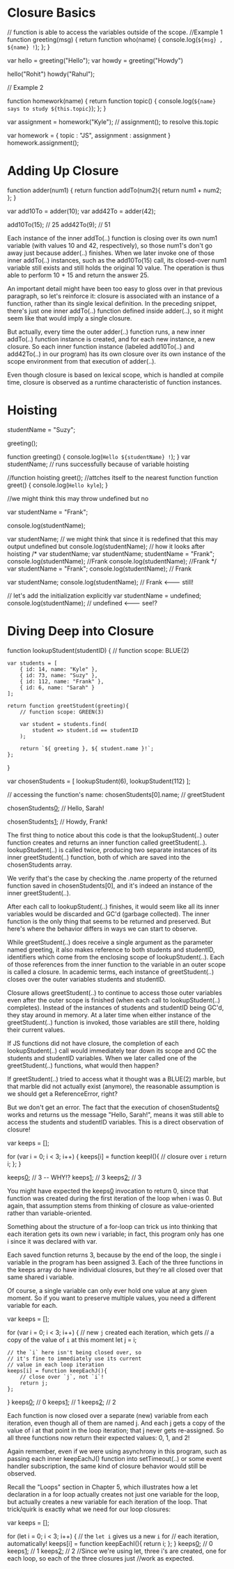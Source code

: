 # Closure Basics
// function is able to access the variables outside of the scope.
//Example 1
function greeting(msg)
{
    return function who(name)
    {
        console.log(`${msg} , ${name} !`);
    };
}

var hello = greeting("Hello");
var howdy = greeting("Howdy")

hello("Rohit")
howdy("Rahul");

// Example 2

function homework(name)
{
    return function topic()
    {
        console.log(`${name} says to study ${this.topic}`);
    };
}

var assignment = homework("Kyle");
// assignment(); to resolve this.topic

var homework = {
    topic : "JS",
    assignment : assignment
}
homework.assignment();

# Adding Up Closure
function adder(num1) {
    return function addTo(num2){
        return num1 + num2;
    };
}

var add10To = adder(10);
var add42To = adder(42);

add10To(15);    // 25
add42To(9);     // 51

Each instance of the inner addTo(..) function is closing over its own num1 variable (with values 10 and 42,
respectively), so those num1's don't go away just because adder(..) finishes. When we later invoke one of 
those inner addTo(..) instances, such as the add10To(15) call, its closed-over num1 variable still exists 
and still holds the original 10 value. The operation is thus able to perform 10 + 15 and return the answer 25.

An important detail might have been too easy to gloss over in that previous paragraph, so let's reinforce it: 
closure is associated with an instance of a function, rather than its single lexical definition. In the 
preceding snippet, there's just one inner addTo(..) function defined inside adder(..), so it might seem like 
that would imply a single closure.

But actually, every time the outer adder(..) function runs, a new inner addTo(..) function instance is 
created, and for each new instance, a new closure. So each inner function instance (labeled add10To(..) 
and add42To(..) in our program) has its own closure over its own instance of the scope environment from 
that execution of adder(..).

Even though closure is based on lexical scope, which is handled at compile time, closure is observed as a 
runtime characteristic of function instances.

# Hoisting 
studentName = "Suzy";

greeting();

function greeting()
{
    console.log(`Hello ${studentName} !`);
}
var studentName;  // runs successfully because of variable hoisting

//function hoisting
greet();
//attches itself to the nearest function
function greet()
{
    console.log(`Hello kyle`);
}

//we might think this may throw undefined but no

var studentName = "Frank";

console.log(studentName);

var studentName;       // we might think that since it is redefined that this may output undefined but 
console.log(studentName);    // how it looks after hoisting 
/* var studentName;
var studentName;
studentName = "Frank";
console.log(studentName); //Frank
console.log(studentName); //Frank
*/
var studentName = "Frank";
console.log(studentName);   // Frank

var studentName;
console.log(studentName);   // Frank <--- still!

// let's add the initialization explicitly
var studentName = undefined;
console.log(studentName);   // undefined <--- see!?


# Diving Deep into Closure
function lookupStudent(studentID) {
    // function scope: BLUE(2)

    var students = [
        { id: 14, name: "Kyle" },
        { id: 73, name: "Suzy" },
        { id: 112, name: "Frank" },
        { id: 6, name: "Sarah" }
    ];

    return function greetStudent(greeting){
        // function scope: GREEN(3)

        var student = students.find(
            student => student.id == studentID
        );

        return `${ greeting }, ${ student.name }!`;
    };
}

var chosenStudents = [
    lookupStudent(6),
    lookupStudent(112)
];

// accessing the function's name:
chosenStudents[0].name;
// greetStudent

chosenStudents[0]("Hello");
// Hello, Sarah!

chosenStudents[1]("Howdy");
// Howdy, Frank!

The first thing to notice about this code is that the lookupStudent(..) outer function creates 
and returns an inner function called greetStudent(..). lookupStudent(..) is called twice, 
producing two separate instances of its inner greetStudent(..) function, both of which are saved 
into the chosenStudents array.

We verify that's the case by checking the .name property of the returned function saved in 
chosenStudents[0], and it's indeed an instance of the inner greetStudent(..).

After each call to lookupStudent(..) finishes, it would seem like all its inner variables would be 
discarded and GC'd (garbage collected). The inner function is the only thing that seems to be returned 
and preserved. But here's where the behavior differs in ways we can start to observe.

While greetStudent(..) does receive a single argument as the parameter named greeting, 
it also makes reference to both students and studentID, identifiers which come from the enclosing
scope of lookupStudent(..). Each of those references from the inner function to the variable in an 
outer scope is called a closure. In academic terms, each instance of greetStudent(..) closes over the 
outer variables students and studentID.

Closure allows greetStudent(..) to continue to access those outer variables even after the outer scope 
is finished (when each call to lookupStudent(..) completes). Instead of the instances of students and 
studentID being GC'd, they stay around in memory. At a later time when either instance of the greetStudent(..)
function is invoked, those variables are still there, holding their current values.

If JS functions did not have closure, the completion of each lookupStudent(..) call would immediately tear
down its scope and GC the students and studentID variables. When we later called one of the greetStudent(..)
functions, what would then happen?

If greetStudent(..) tried to access what it thought was a BLUE(2) marble, but that marble did not actually 
exist (anymore), the reasonable assumption is we should get a ReferenceError, right?

But we don't get an error. The fact that the execution of chosenStudents[0]("Hello") works and returns 
us the message "Hello, Sarah!", means it was still able to access the students and studentID variables. 
This is a direct observation of closure!



var keeps = [];

for (var i = 0; i < 3; i++) {
    keeps[i] = function keepI(){
        // closure over `i`
        return i;
    };
}

keeps[0]();   // 3 -- WHY!?
keeps[1]();   // 3
keeps[2]();   // 3


You might have expected the keeps[0]() invocation to return 0, since that function was created during the 
first iteration of the loop when i was 0. But again, that assumption stems from thinking of closure as 
value-oriented rather than variable-oriented.

Something about the structure of a for-loop can trick us into thinking that each iteration gets its own 
new i variable; in fact, this program only has one i since it was declared with var.

Each saved function returns 3, because by the end of the loop, the single i variable in the program has 
been assigned 3. Each of the three functions in the keeps array do have individual closures, but they're 
all closed over that same shared i variable.

Of course, a single variable can only ever hold one value at any given moment. So if you want to preserve 
multiple values, you need a different variable for each. 


var keeps = [];

for (var i = 0; i < 3; i++) {
    // new `j` created each iteration, which gets
    // a copy of the value of `i` at this moment
    let j = i;

    // the `i` here isn't being closed over, so
    // it's fine to immediately use its current
    // value in each loop iteration
    keeps[i] = function keepEachJ(){
        // close over `j`, not `i`!
        return j;
    };
}
keeps[0]();   // 0
keeps[1]();   // 1
keeps[2]();   // 2


Each function is now closed over a separate (new) variable from each iteration, even though all of them 
are named j. And each j gets a copy of the value of i at that point in the loop iteration; that j never 
gets re-assigned. So all three functions now return their expected values: 0, 1, and 2!

Again remember, even if we were using asynchrony in this program, such as passing each inner keepEachJ() 
function into setTimeout(..) or some event handler subscription, the same kind of closure behavior would 
still be observed.

Recall the "Loops" section in Chapter 5, which illustrates how a let declaration in a for loop actually 
creates not just one variable for the loop, but actually creates a new variable for each iteration of the loop.
That trick/quirk is exactly what we need for our loop closures: 


var keeps = [];

for (let i = 0; i < 3; i++) {
    // the `let i` gives us a new `i` for
    // each iteration, automatically!
    keeps[i] = function keepEachI(){
        return i;
    };
}
keeps[0]();   // 0
keeps[1]();   // 1
keeps[2]();   // 2
//Since we're using let, three i's are created, one for each loop, so each of the three closures just 
//work as expected.

